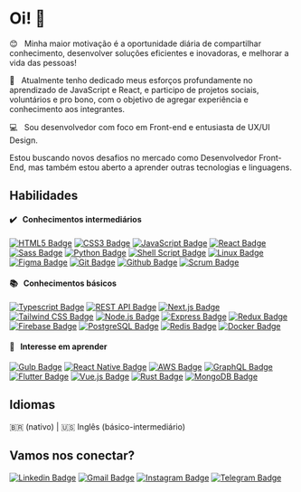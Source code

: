 # Oi! 👋

😊 &nbsp; Minha maior motivação é a oportunidade diária de compartilhar conhecimento, desenvolver soluções eficientes e inovadoras, e melhorar a vida das pessoas!

🚀 &nbsp; Atualmente tenho dedicado meus esforços profundamente no aprendizado de JavaScript e React, e participo de projetos sociais, voluntários e pro bono, com o objetivo de agregar experiência e conhecimento aos integrantes.

:computer: &nbsp; Sou desenvolvedor com foco em Front-end e entusiasta de UX/UI Design.

Estou buscando novos desafios no mercado como Desenvolvedor Front-End, mas também estou aberto a aprender outras tecnologias e linguagens.

## Habilidades

#### ✔️ &nbsp; Conhecimentos intermediários

[![HTML5 Badge](https://img.shields.io/badge/-html5-222222?style=for-the-badge&logo=html5&logoColor=E34F26)](#)
[![CSS3 Badge](https://img.shields.io/badge/-css3-222222?style=for-the-badge&logo=css3&logoColor=1572B6)](#)
[![JavaScript Badge](https://img.shields.io/badge/-javascript-222222?style=for-the-badge&logo=javascript&logoColor=F7DF1E)](#)
[![React Badge](https://img.shields.io/badge/-react-222222?style=for-the-badge&logo=react&logoColor=61DAFB)](#)
[![Sass Badge](https://img.shields.io/badge/-sass-222222?style=for-the-badge&logo=sass&logoColor=CC6699)](#)
[![Python Badge](https://img.shields.io/badge/-python-222222?style=for-the-badge&logo=python&logoColor=3776AB)](#)
[![Shell Script Badge](https://img.shields.io/badge/-shell_script-222222?style=for-the-badge&logo=gnu-bash&logoColor=4EAA25)](#)
[![Linux Badge](https://img.shields.io/badge/-linux-222222?style=for-the-badge&logo=linux&logoColor=FCC624)](#)
[![Figma Badge](https://img.shields.io/badge/-figma-222222?style=for-the-badge&logo=figma&logoColor=F24E1E)](#)
[![Git Badge](https://img.shields.io/badge/-git-222222?style=for-the-badge&logo=git&logoColor=F05032)](#)
[![Github Badge](https://img.shields.io/badge/-github-222222?style=for-the-badge&logo=github&logoColor=fafafa)](#)
[![Scrum Badge](https://img.shields.io/badge/-scrum-222222?style=for-the-badge&logo=scrum&logoColor=fafafa)](#)

#### 📚 &nbsp; Conhecimentos básicos

[![Typescript Badge](https://img.shields.io/badge/-typescript-222222?style=for-the-badge&logo=typescript&logoColor=3178C6)](#)
[![REST API Badge](https://img.shields.io/badge/-rest_api-222222?style=for-the-badge&logo=json&logoColor=fafafa)](#)
[![Next.js Badge](https://img.shields.io/badge/-next.js-222222?style=for-the-badge&logo=next.js&logoColor=fafafa)](#)
[![Tailwind CSS Badge](https://img.shields.io/badge/-tailwind_css-222222?style=for-the-badge&logo=tailwind-css&logoColor=38B2AC)](#)
[![Node.js Badge](https://img.shields.io/badge/-node.js-222222?style=for-the-badge&logo=node.js&logoColor=339933)](#)
[![Express Badge](https://img.shields.io/badge/-express-222222?style=for-the-badge&logo=express&logoColor=fafafa)](#)
[![Redux Badge](https://img.shields.io/badge/-redux-222222?style=for-the-badge&logo=redux&logoColor=764ABC)](#)
[![Firebase Badge](https://img.shields.io/badge/-firebase-222222?style=for-the-badge&logo=firebase&logoColor=FFCA28)](#)
[![PostgreSQL Badge](https://img.shields.io/badge/-postgresql-222222?style=for-the-badge&logo=postgresql&logoColor=4169E1)](#)
[![Redis Badge](https://img.shields.io/badge/-redis-222222?style=for-the-badge&logo=redis&logoColor=DC382D)](#)
[![Docker Badge](https://img.shields.io/badge/-docker-222222?style=for-the-badge&logo=docker&logoColor=2496ED)](#)

#### 🔎 &nbsp; Interesse em aprender

[![Gulp Badge](https://img.shields.io/badge/-gulp-222222?style=for-the-badge&logo=gulp&logoColor=CF4647)](#)
[![React Native Badge](https://img.shields.io/badge/-react_native-222222?style=for-the-badge&logo=react&logoColor=61DAFB)](#)
[![AWS Badge](https://img.shields.io/badge/-aws-222222?style=for-the-badge&logo=amazon-aws&logoColor=ff9600)](#)
[![GraphQL Badge](https://img.shields.io/badge/-graphql-222222?style=for-the-badge&logo=graphql&logoColor=E434AA)](#)
[![Flutter Badge](https://img.shields.io/badge/-flutter-222222?style=for-the-badge&logo=flutter&logoColor=02569B)](#)
[![Vue.js Badge](https://img.shields.io/badge/-vue.js-222222?style=for-the-badge&logo=vue.js&logoColor=4FC08D)](#)
[![Rust Badge](https://img.shields.io/badge/-rust-222222?style=for-the-badge&logo=rust&logoColor=fafafa)](#)
[![MongoDB Badge](https://img.shields.io/badge/-mongodb-222222?style=for-the-badge&logo=mongodb&logoColor=47A248)](#)

## Idiomas

🇧🇷 (nativo) | 🇺🇸 Inglês (básico-intermediário)

## Vamos nos conectar?

[![Linkedin Badge](https://img.shields.io/badge/-stenioas-0A66C2?style=for-the-badge&logo=Linkedin&logoColor=white&link=https://www.linkedin.com/in/stenioas/)](https://www.linkedin.com/in/stenioas/)
[![Gmail Badge](https://img.shields.io/badge/-stenioas-EA4335?style=for-the-badge&logo=Gmail&logoColor=white&link=mailto:stenioas@gmail.com)](mailto:stenioas@gmail.com)
[![Instagram Badge](https://img.shields.io/badge/-stenioas-E4405F?style=for-the-badge&logo=instagram&logoColor=white&link=https://www.instagram.com/stenioas/)](https://www.instagram.com/stenioas/)
[![Telegram Badge](https://img.shields.io/badge/-stenioas-26A5E4?style=for-the-badge&logo=telegram&logoColor=white&link=https://t.me/stenioas/)](https://t.me/stenioas/)
